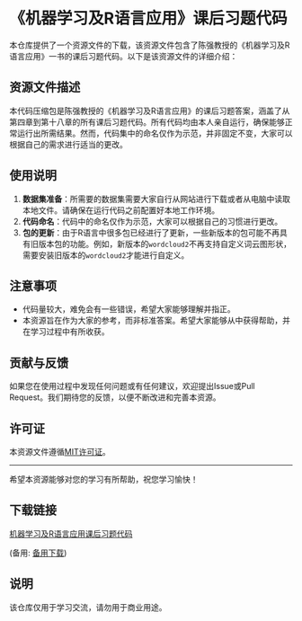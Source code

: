 # 《机器学习及R语言应用》课后习题代码

本仓库提供了一个资源文件的下载，该资源文件包含了陈强教授的《机器学习及R语言应用》一书的课后习题代码。以下是该资源文件的详细介绍：

## 资源文件描述

本代码压缩包是陈强教授的《机器学习及R语言应用》的课后习题答案，涵盖了从第四章到第十八章的所有课后习题代码。所有代码均由本人亲自运行，确保能够正常运行出所需结果。然而，代码集中的命名仅作为示范，并非固定不变，大家可以根据自己的需求进行适当的更改。

## 使用说明

1. **数据集准备**：所需要的数据集需要大家自行从网站进行下载或者从电脑中读取本地文件。请确保在运行代码之前配置好本地工作环境。
2. **代码命名**：代码中的命名仅作为示范，大家可以根据自己的习惯进行更改。
3. **包的更新**：由于R语言中很多包已经进行了更新，一些新版本的包可能不再具有旧版本包的功能。例如，新版本的`wordcloud2`不再支持自定义词云图形状，需要安装旧版本的`wordcloud2`才能进行自定义。

## 注意事项

- 代码量较大，难免会有一些错误，希望大家能够理解并指正。
- 本资源旨在作为大家的参考，而非标准答案。希望大家能够从中获得帮助，并在学习过程中有所收获。

## 贡献与反馈

如果您在使用过程中发现任何问题或有任何建议，欢迎提出Issue或Pull Request。我们期待您的反馈，以便不断改进和完善本资源。

## 许可证

本资源文件遵循[MIT许可证](LICENSE)。

---

希望本资源能够对您的学习有所帮助，祝您学习愉快！

## 下载链接
[机器学习及R语言应用课后习题代码](https://pan.quark.cn/s/d77ce579917d) 

(备用: [备用下载](https://pan.baidu.com/s/1nNr2sNKFZADqOH9pjPqKyA?pwd=1234))

## 说明

该仓库仅用于学习交流，请勿用于商业用途。
